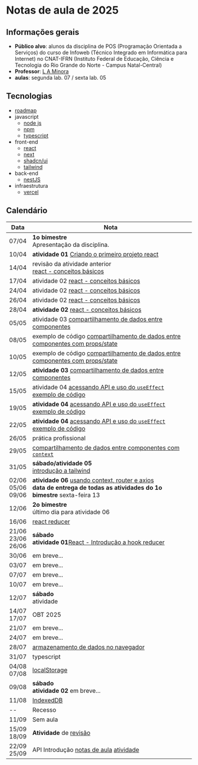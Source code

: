 # Notas de aula de 2025

## Informações gerais

- **Público alvo**: alunos da disciplina de POS (Programação Orientada a Serviços) do curso de Infoweb (Técnico Integrado em Informática para Internet) no CNAT-IFRN (Instituto Federal de Educação, Ciência e Tecnologia do Rio Grande do Norte - Campus Natal-Central)
- **Professor**: [L A Minora](https://github.com/leonardo-minora/)
- **aulas**: segunda lab. 07 / sexta lab. 05



## Tecnologias

- [roadmap](https://roadmap.sh/)
- javascript
  - [node js](https://nodejs.org/)
  - [npm](https://www.npmjs.com/)
  - [typescript](https://www.typescriptlang.org/)
- front-end
  - [react](https://react.dev/)
  - [next](https://nextjs.org/)
  - [shadcn/ui](https://ui.shadcn.com/)
  - [tailwind](https://tailwindcss.com/)
- back-end
  - [nestJS](https://nestjs.com/)
- infraestrutura
  - [vercel](https://vercel.com/)



## Calendário

| Data  | Nota |
| ----- | ---- |
| 07/04 | **1o bimestre**<br />Apresentação da disciplina. |
| 10/04 | **atividade 01** [Criando o primeiro projeto react](https://github.com/infoweb-pos/2025-pos-01-react-criar-projeto) |
| 14/04 | revisão da atividade anterior<br />[react - conceitos básicos](https://github.com/infoweb-pos/2025-pos-02-react-conceitos-introdutorios) |
| 17/04 | atividade 02 [react - conceitos básicos](https://github.com/infoweb-pos/2025-pos-02-react-conceitos-introdutorios) |
| 24/04 | atividade 02 [react - conceitos básicos](https://github.com/infoweb-pos/2025-pos-02-react-conceitos-introdutorios) |
| 26/04 | atividade 02 [react - conceitos básicos](https://github.com/infoweb-pos/2025-pos-02-react-conceitos-introdutorios) |
| 28/04 | **atividade 02** [react - conceitos básicos](https://github.com/infoweb-pos/2025-pos-02-react-conceitos-introdutorios) |
| 05/05 | atividade 03 [compartilhamento de dados entre componentes](https://github.com/infoweb-pos/2025-pos-03-react-compartilhando-dados-entre-componentes) |
| 08/05 | exemplo de código [compartilhamento de dados entre componentes com props/state](https://github.com/infoweb-pos/2025-pos-react-compartilhando-dados-entre-componentes-exemplo-props) |
| 10/05 | exemplo de código [compartilhamento de dados entre componentes com props/state](https://github.com/infoweb-pos/2025-pos-react-compartilhando-dados-entre-componentes-exemplo-props) |
| 12/05 | **atividade 03** [compartilhamento de dados entre componentes](https://github.com/infoweb-pos/2025-pos-03-react-compartilhando-dados-entre-componentes) |
| 15/05 | atividade 04 [acessando API e uso do `useEffect`](https://github.com/infoweb-pos/2025-pos-04-react-api-requisicao-axios)<br />[exemplo de código](https://github.com/infoweb-pos/2025-pos-exemplo-appweb-02-axios) |
| 19/05 | **atividade 04** [acessando API e uso do `useEffect`](https://github.com/infoweb-pos/2025-pos-04-react-api-requisicao-axios)<br />[exemplo de código](https://github.com/infoweb-pos/2025-pos-exemplo-appweb-02-axios) |
| 22/05 | **atividade 04** [acessando API e uso do `useEffect`](https://github.com/infoweb-pos/2025-pos-04-react-api-requisicao-axios)<br />[exemplo de código](https://github.com/infoweb-pos/2025-pos-exemplo-appweb-02-axios) |
| 26/05 | prática profissional |
| 29/05 | [compartilhamento de dados entre componentes com `context`](https://github.com/infoweb-pos/2025-pos-react-compartilhando-dados-entre-componentes-exemplo-context) |
| 31/05 | **sábado/atividade 05**<br />[introdução a tailwind](https://github.com/infoweb-pos/2025-pos-05-react-tailwind) |
| 02/06<br />05/06<br />09/06 | **atividade 06** [usando context, router e axios](https://github.com/infoweb-pos/2025-pos-06-react-compartilhando-dados-entre-componentes-context/blob/main/README.md)<br />**data de entrega de todas as atividades do 1o bimestre** sexta-feira 13 |
| 12/06 | **2o bimestre**<br />último dia para atividade 06 |
| 16/06 | [react reducer](https://github.com/infoweb-pos/2025-pos-exemplo-react-reducer/) |
| 21/06<br />23/06<br />26/06 | **sábado**<br />**atividade 01**[React - Introdução a hook reducer](https://github.com/infoweb-pos/2025-2-pos-atividade-01-hook-reducer) |
| 30/06 | em breve... |
| 03/07 | em breve... |
| 07/07 | em breve... |
| 10/07 | em breve... |
| 12/07 | **sábado**<br />atividade |
| 14/07<br />17/07 | OBT 2025 |
| 21/07 | em breve... |
| 24/07 | em breve... |
| 28/07 | [armazenamento de dados no navegador](https://github.com/infoweb-pos/react-dados_no_navegador) |
| 31/07 | typescript |
| 04/08<br />07/08 | [localStorage](https://github.com/infoweb-pos/react-dados_no_navegador-localStorage/) |
| 09/08 | **sábado**<br />**atividade 02** em breve... |
| 11/08 | [IndexedDB](https://github.com/infoweb-pos/react-dados_no_navegador-indexedDB/) |
| -- | Recesso |
| 11/09 | Sem aula |
| 15/09<br />18/09 | **Atividade** de [revisão](https://github.com/infoweb-pos/2025-3-atividades-revisao) |
| 22/09<br />25/09 | API Introdução [notas de aula](https://github.com/infoweb-pos/api-nest-notas-01-introducao) [atividade](https://github.com/infoweb-pos/2025-3-atividades-02-api) |

